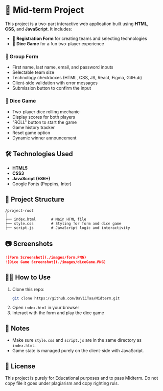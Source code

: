 # 🎯 Mid-term Project

This project is a two-part interactive web application built using **HTML**, **CSS**, and **JavaScript**. It includes:

- 📝 **Registration Form** for creating teams and selecting technologies
- 🎲 **Dice Game** for a fun two-player experience

### 📝 Group Form

- First name, last name, email, and password inputs
- Selectable team size
- Technology checkboxes (HTML, CSS, JS, React, Figma, GitHub)
- Client-side validation with error messages
- Submission button to confirm the input

### 🎲 Dice Game

- Two-player dice rolling mechanic
- Display scores for both players
- "ROLL" button to start the game
- Game history tracker
- Reset game option
- Dynamic winner announcement

## 🛠️ Technologies Used

- **HTML5**
- **CSS3**
- **JavaScript (ES6+)**
- Google Fonts (Poppins, Inter)

## 📁 Project Structure

```
/project-root
│
├── index.html       # Main HTML file
├── style.css        # Styling for form and dice game
├── script.js        # JavaScript logic and interactivity
```

## 📷 Screenshots

```markdown
![Form Screenshot](./images/form.PNG)
![Dice Game Screenshot](./images/diceGame.PNG)
```

## 🧑‍💻 How to Use

1. Clone this repo:
   ```bash
   git clone https://github.com/DaV11Taa/Midterm.git
   ```
2. Open `index.html` in your browser
3. Interact with the form and play the dice game

## 📌 Notes

- Make sure `style.css` and `script.js` are in the same directory as `index.html`.
- Game state is managed purely on the client-side with JavaScript.

## 📄 License

This project is purely for Educational purposes and to pass Midterm. Do not copy file it goes under plagiarism and copy righting ruls.
